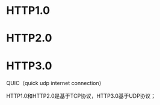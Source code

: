 # HTTP1.0


# HTTP2.0




# HTTP3.0
QUIC（quick udp internet connection）


HTTP1.0和HTTP2.0是基于TCP协议，HTTP3.0基于UDP协议；